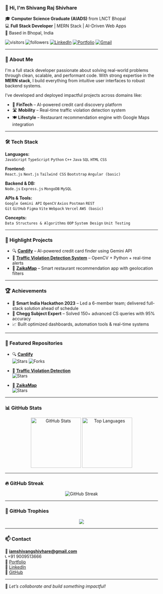 ### 👋 Hi, I'm Shivang Raj Shivhare

🎓 **Computer Science Graduate (AIADS)** from LNCT Bhopal  
💻 **Full Stack Developer** | MERN Stack | AI-Driven Web Apps  
📍 Based in Bhopal, India

![visitors](https://komarev.com/ghpvc/?username=shivangshivhare&label=Profile%20views&color=0e75b6&style=flat)
![followers](https://img.shields.io/github/followers/shivangshivhare?label=Followers&style=social)
[![LinkedIn](https://img.shields.io/badge/LinkedIn-blue?style=flat&logo=linkedin&logoColor=white)](https://www.linkedin.com/in/shivang-shivhare-9b8b36267)
[![Portfolio](https://img.shields.io/badge/Portfolio-black?style=flat&logo=vercel&logoColor=white)](https://shivangrajshivhare.vercel.app)
[![Gmail](https://img.shields.io/badge/Gmail-red?style=flat&logo=gmail&logoColor=white)](mailto:iamshivangshivhare@gmail.com)

---

### 🧠 About Me

I'm a full stack developer passionate about solving real-world problems through clean, scalable, and performant code. With strong expertise in the **MERN stack**, I build everything from intuitive user interfaces to robust backend systems.

I’ve developed and deployed impactful projects across domains like:
- 🧾 **FinTech** – AI-powered credit card discovery platform
- 🛣️ **Mobility** – Real-time traffic violation detection system
- 🍽️ **Lifestyle** – Restaurant recommendation engine with Google Maps integration

---

### 🛠️ Tech Stack

**Languages:**  
`JavaScript` `TypeScript` `Python` `C++` `Java` `SQL` `HTML` `CSS`

**Frontend:**  
`React.js` `Next.js` `Tailwind CSS` `Bootstrap` `Angular (basic)`

**Backend & DB:**  
`Node.js` `Express.js` `MongoDB` `MySQL`

**APIs & Tools:**  
`Google Gemini API` `OpenCV` `Axios` `Postman` `REST`  
`Git` `GitHub` `Figma` `Vite` `Webpack` `Vercel` `AWS (basic)`

**Concepts:**  
`Data Structures & Algorithms` `OOP` `System Design` `Unit Testing`

---

### 🚀 Highlight Projects

- 🔍 [**Cardify**](https://find-credit-cards-with-ai.vercel.app) – AI-powered credit card finder using Gemini API  
- 🚦 [**Traffic Violation Detection System**](https://github.com/shivangshivhare/traffic-violation-control-system) – OpenCV + Python + real-time alerts  
- 🍴 [**ZaikaMap**](https://zaikamap.vercel.app/) – Smart restaurant recommendation app with geolocation filters

---

### 🏆 Achievements

- 🥇 **Smart India Hackathon 2023** – Led a 6-member team; delivered full-stack solution ahead of schedule  
- 🧠 **Chegg Subject Expert** – Solved 150+ advanced CS queries with 95% accuracy  
- 📈 Built optimized dashboards, automation tools & real-time systems

---

### 📌 Featured Repositories

- 🔍 [**Cardify**](https://github.com/shivangshivhare/Find-credit-cards-with-AI)  
  ![Stars](https://img.shields.io/github/stars/shivangshivhare/Find-credit-cards-with-AI?style=social)
  ![Forks](https://img.shields.io/github/forks/shivangshivhare/Find-credit-cards-with-AI?style=social)

- 🚦 [**Traffic Violation Detection**](https://github.com/shivangshivhare/traffic-violation-control-system)  
  ![Stars](https://img.shields.io/github/stars/shivangshivhare/traffic-violation-control-system?style=social)

- 🍴 [**ZaikaMap**](https://github.com/shivangshivhare/ZaikaMap)  
  ![Stars](https://img.shields.io/github/stars/shivangshivhare/ZaikaMap?style=social)

---

### 📊 GitHub Stats

<p align="center">
  <img src="https://github-readme-stats.vercel.app/api?username=shivangshivhare&show_icons=true&theme=radical" alt="GitHub Stats" height="165" />
  <img src="https://github-readme-stats.vercel.app/api/top-langs/?username=shivangshivhare&layout=compact&theme=radical" alt="Top Languages" height="165" />
</p>

---

### 🔥 GitHub Streak

<p align="center">
  <img src="https://github-readme-streak-stats.herokuapp.com/?user=shivangshivhare&theme=radical" alt="GitHub Streak" />
</p>

---

### 🏅 GitHub Trophies

<p align="center">
  <img src="https://github-profile-trophy.vercel.app/?username=shivangshivhare&theme=radical&column=3" />
</p>

---

### 📫 Contact

📧 **iamshivangshivhare@gmail.com**  
📞 +91 9009513666  
🔗 [Portfolio](https://shivangrajshivhare.vercel.app)  
🔗 [LinkedIn](https://www.linkedin.com/in/shivang-shivhare-9b8b36267)  
🔗 [GitHub](https://github.com/shivangshivhare)

---

💬 *Let’s collaborate and build something impactful!*

